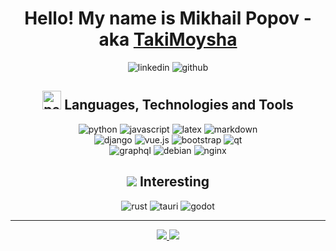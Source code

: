 <div align="center">
  <h1>Hello! My name is Mikhail Popov - aka <a href="https://github.com/TakiMoysha">TakiMoysha</a></h1>
</div>

<div align="center">
  <img src="https://img.shields.io/badge/linkedin-%230077B5.svg?style=for-the-badge&logo=linkedin&logoColor=white" alt="linkedin">
  <img src="https://img.shields.io/badge/github-%23121011.svg?style=for-the-badge&logo=github&logoColor=white" alt="github">
</div>

<div align="center">
  <h2 align>
    <img src="https://cdn3.emoji.gg/emojis/4275_pepe_5head.png" width="30" height="30" alt="pepe-big-brain">
    Languages, Technologies and Tools
  </h2>
</div>

<div align="center">
  <div class="languages"></div>
  <img src="https://img.shields.io/badge/python%20-%2314354C.svg?&style=for-the-badge&logo=python&logoColor=white" alt="python">
  <img src="https://img.shields.io/badge/javascript%20-%23323330.svg?&style=for-the-badge&logo=javascript&logoColor=%23F7DF1E" alt="javascript">
  <img src="https://img.shields.io/badge/latex-%23008080.svg?style=for-the-badge&logo=latex&logoColor=white" alt="latex">
  <img src="https://img.shields.io/badge/markdown-%23000000.svg?style=for-the-badge&logo=markdown&logoColor=white" alt="markdown">
  <div class="frameworks"></div>
  <img src="https://img.shields.io/badge/django-%23092E20.svg?style=for-the-badge&logo=django&logoColor=white" alt="django">
  <img src="https://img.shields.io/badge/vuejs-%2335495e.svg?style=for-the-badge&logo=vuedotjs&logoColor=%234FC08D" alt="vue.js">
  <img src="https://img.shields.io/badge/bootstrap-%23563D7C.svg?style=for-the-badge&logo=bootstrap&logoColor=white" alt="bootstrap">
  <img src="https://img.shields.io/badge/Qt-41CD52?style=for-the-badge&logo=qt&logoColor=white" alt="qt">
  <div class="other"></div>
  <img src="https://img.shields.io/badge/-GraphQL-E10098?style=for-the-badge&logo=graphql&logoColor=white" alt="graphql">
  <img src="https://img.shields.io/badge/Debian-D70A53?style=for-the-badge&logo=debian&logoColor=white" alt="debian">
  <img src="https://img.shields.io/badge/nginx-%23009639.svg?style=for-the-badge&logo=nginx&logoColor=white" alt="nginx">
</div>

<div align="center">
  <h2 align>
    <img src="https://cdn.discordapp.com/emojis/880136215700050001.webp?size=22&quality=lossless">
    Interesting
  </h2>
</div>

<div align="center">
  <img src="https://img.shields.io/badge/rust-%23000000.svg?style=for-the-badge&logo=rust&logoColor=white" alt="rust">
  <img src="https://img.shields.io/badge/tauri-%2324C8DB.svg?style=for-the-badge&logo=tauri&logoColor=%23FFFFFF" alt="tauri">
  <img src="https://img.shields.io/badge/GODOT-%23FFFFFF.svg?style=for-the-badge&logo=godot-engine" alt="godot">
</div>

---

<div align="center">
  <a href="https://github.com/TakiMoysha/">
    <img src="https://github-readme-stats.vercel.app/api?username=TakiMoysha&show_icons=true&theme=radical"/>
  </a>
  <a href="https://github.com/TakiMoysha/">
    <img src="https://github-readme-streak-stats.herokuapp.com/?user=takimoysha&theme=radical&ring=e73737&currStreakNum=ffffff&hide_border=true&background=0E1118">
  </a>
</div>

<!--
- 🔭 I’m currently working on ...
- 🌱 I’m currently learning ...
- 👯 I’m looking to collaborate on ...
- 🤔 I’m looking for help with ...
- 💬 Ask me about ...
- 📫 How to reach me: ...
- 😄 Pronouns: ...
- ⚡ Fun fact: ...

references: https://github.com/juletopi/juletopi/blob/main/README.md
-->
